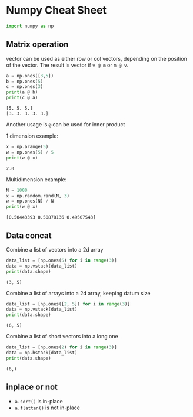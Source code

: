 # Numpy Cheat Sheet
```python
import numpy as np
```

## Matrix operation

vector can be used as either row or col vectors, depending on the position of the vector. The result is vector if `v @ m` or `m @ v`.

```python
a = np.ones([3,5])
b = np.ones(5)
c = np.ones(3)
print(a @ b)
print(c @ a)
```
```
[5. 5. 5.]
[3. 3. 3. 3. 3.]
```

Another usage is `@` can be used for inner product

1 dimension example:
```python
x = np.arange(5)
w = np.ones(5) / 5
print(w @ x)
```
```
2.0
```

Multidimension example:
```python
N = 1000
x = np.random.rand(N, 3)
w = np.ones(N) / N
print(w @ x)
```
```
[0.50443393 0.50878136 0.49507543]
```

## Data concat

Combine a list of vectors into a 2d array
```python
data_list = [np.ones(5) for i in range(3)]
data = np.vstack(data_list)
print(data.shape)
```
```
(3, 5)
```

Combine a list of arrays into a 2d array, keeping datum size
```python
data_list = [np.ones([2, 5]) for i in range(3)]
data = np.vstack(data_list)
print(data.shape)
```
```
(6, 5)
```

Combine a list of short vectors into a long one
```python
data_list = [np.ones(2) for i in range(3)]
data = np.hstack(data_list)
print(data.shape)
```
```
(6,)
```

## inplace or not
- `a.sort()` is in-place
- `a.flatten()` is not in-place